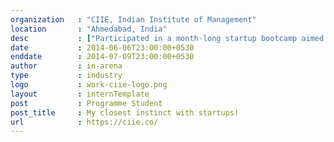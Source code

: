 ```yaml
---
organization   : "CIIE, Indian Institute of Management"
location       : "Ahmedabad, India"
desc           : ["Participated in a month-long startup bootcamp aimed at designing, implementing and validating a startup in some of the common domains." , "It helped me gain a descent and brief insight about the process of starting-up a business, beginning from designing thinking and modelling operations to iterative customer validation and even finance."]
date           : 2014-06-06T23:00:00+0530
enddate        : 2014-07-09T23:00:00+0530
author         : in-arena
type           : industry
logo           : work-ciie-logo.png
layout         : internTemplate
post           : Programme Student
post_title	   : My closest instinct with startups!
url            : https://ciie.co/
---
```


